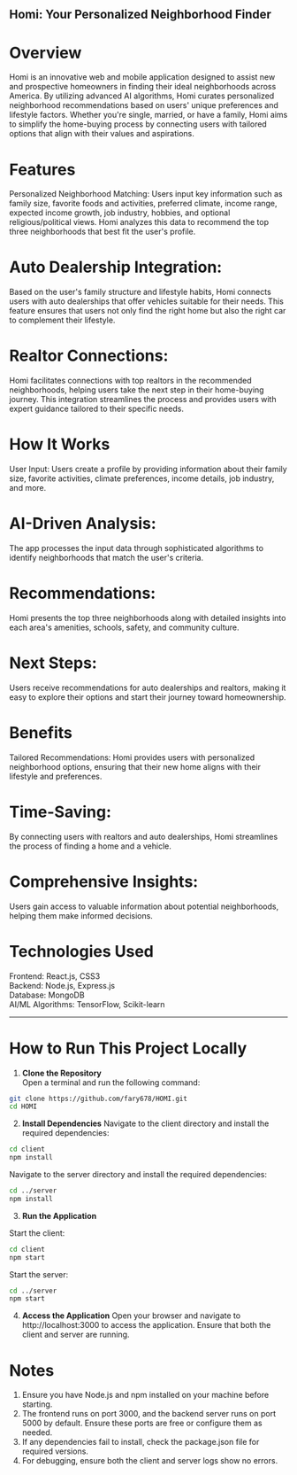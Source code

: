 ## Homi: Your Personalized Neighborhood Finder
# Overview
Homi is an innovative web and mobile application designed to assist new and prospective homeowners in finding their ideal neighborhoods across America. By utilizing advanced AI algorithms, Homi curates personalized neighborhood recommendations based on users' unique preferences and lifestyle factors. Whether you're single, married, or have a family, Homi aims to simplify the home-buying process by connecting users with tailored options that align with their values and aspirations.

# Features
Personalized Neighborhood Matching: Users input key information such as family size, favorite foods and activities, preferred climate, income range, expected income growth, job industry, hobbies, and optional religious/political views. Homi analyzes this data to recommend the top three neighborhoods that best fit the user's profile.

# Auto Dealership Integration: 
Based on the user's family structure and lifestyle habits, Homi connects users with auto dealerships that offer vehicles suitable for their needs. This feature ensures that users not only find the right home but also the right car to complement their lifestyle.

# Realtor Connections: 
Homi facilitates connections with top realtors in the recommended neighborhoods, helping users take the next step in their home-buying journey. This integration streamlines the process and provides users with expert guidance tailored to their specific needs.

# How It Works
User Input: Users create a profile by providing information about their family size, favorite activities, climate preferences, income details, job industry, and more.

# AI-Driven Analysis: 
The app processes the input data through sophisticated algorithms to identify neighborhoods that match the user's criteria.

# Recommendations: 
Homi presents the top three neighborhoods along with detailed insights into each area's amenities, schools, safety, and community culture.

# Next Steps: 
Users receive recommendations for auto dealerships and realtors, making it easy to explore their options and start their journey toward homeownership.

# Benefits
Tailored Recommendations: Homi provides users with personalized neighborhood options, ensuring that their new home aligns with their lifestyle and preferences.
# Time-Saving: 
By connecting users with realtors and auto dealerships, Homi streamlines the process of finding a home and a vehicle.
# Comprehensive Insights: 
Users gain access to valuable information about potential neighborhoods, helping them make informed decisions.
# Technologies Used
Frontend: React.js, CSS3  
Backend: Node.js, Express.js  
Database: MongoDB  
AI/ML Algorithms: TensorFlow, Scikit-learn

---

# How to Run This Project Locally

1. **Clone the Repository**  
Open a terminal and run the following command:
```bash
git clone https://github.com/fary678/HOMI.git
cd HOMI
```

2. **Install Dependencies**
Navigate to the client directory and install the required dependencies:
```bash
cd client
npm install
```
   
Navigate to the server directory and install the required dependencies:
```bash
cd ../server
npm install
```

3. **Run the Application**

Start the client:
```bash
cd client
npm start
```
Start the server:
```bash
cd ../server
npm start
```

4. **Access the Application**
Open your browser and navigate to http://localhost:3000 to access the application. Ensure that both the client and server are running.

# Notes
1. Ensure you have Node.js and npm installed on your machine before starting.
2. The frontend runs on port 3000, and the backend server runs on port 5000 by default. Ensure these ports are free or configure them as needed.
3. If any dependencies fail to install, check the package.json file for required versions.
4. For debugging, ensure both the client and server logs show no errors.
